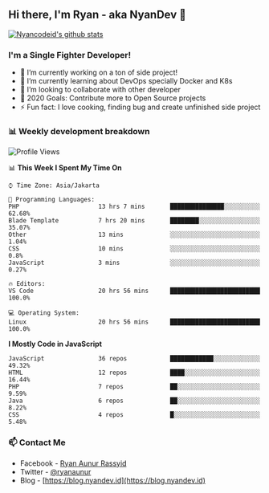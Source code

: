 ## Hi there, I'm Ryan - aka NyanDev 👋

[![Nyancodeid's github stats](https://github-readme-stats.vercel.app/api?username=nyancodeid)](https://github.com/nyancodeid/nyancodeid)

### I'm a Single Fighter Developer!
- 🔭 I’m currently working on a ton of side project!
- 🌱 I’m currently learning about DevOps specially Docker and K8s
- 👯 I’m looking to collaborate with other developer
- 🥅 2020 Goals: Contribute more to Open Source projects
- ⚡ Fun fact: I love cooking, finding bug and create unfinished side project 

### 📊 Weekly development breakdown

<!--START_SECTION:waka-->
![Profile Views](http://img.shields.io/badge/Profile%20Views-0-blue)

📊 **This Week I Spent My Time On** 

```text
⌚︎ Time Zone: Asia/Jakarta

💬 Programming Languages: 
PHP                      13 hrs 7 mins       ███████████████░░░░░░░░░░   62.68% 
Blade Template           7 hrs 20 mins       ████████░░░░░░░░░░░░░░░░░   35.07% 
Other                    13 mins             ░░░░░░░░░░░░░░░░░░░░░░░░░   1.04% 
CSS                      10 mins             ░░░░░░░░░░░░░░░░░░░░░░░░░   0.8% 
JavaScript               3 mins              ░░░░░░░░░░░░░░░░░░░░░░░░░   0.27%

🔥 Editors: 
VS Code                  20 hrs 56 mins      █████████████████████████   100.0%

💻 Operating System: 
Linux                    20 hrs 56 mins      █████████████████████████   100.0%

```

**I Mostly Code in JavaScript** 

```text
JavaScript               36 repos            ████████████░░░░░░░░░░░░░   49.32% 
HTML                     12 repos            ████░░░░░░░░░░░░░░░░░░░░░   16.44% 
PHP                      7 repos             ██░░░░░░░░░░░░░░░░░░░░░░░   9.59% 
Java                     6 repos             ██░░░░░░░░░░░░░░░░░░░░░░░   8.22% 
CSS                      4 repos             █░░░░░░░░░░░░░░░░░░░░░░░░   5.48%

```



<!--END_SECTION:waka-->

### 📫 Contact Me
- Facebook - [Ryan Aunur Rassyid](https://facebook.com/ryan.hac)
- Twitter - [@ryanaunur](https://twitter.com/ryanaunur)
- Blog - [https://blog.nyandev.id](https://blog.nyandev.id)
